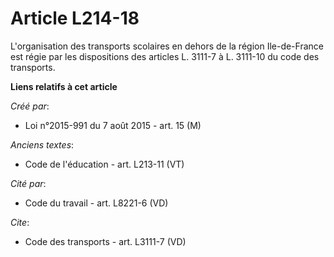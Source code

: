 # Article L214-18

L'organisation des transports scolaires en dehors de la région Ile-de-France est régie par les dispositions des articles L.
3111-7 à L. 3111-10 du code des transports.

**Liens relatifs à cet article**

_Créé par_:

  - Loi n°2015-991 du 7 août 2015 - art. 15 (M)

_Anciens textes_:

  - Code de l'éducation - art. L213-11 (VT)

_Cité par_:

  - Code du travail - art. L8221-6 (VD)

_Cite_:

  - Code des transports - art. L3111-7 (VD)
